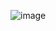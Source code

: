 ![image](https://user-images.githubusercontent.com/104148254/185948733-9c7e5dc0-3eb3-4646-ba20-08c2b9e530a9.png)
